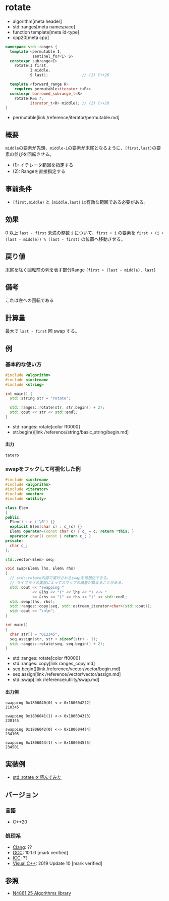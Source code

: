 # rotate
* algorithm[meta header]
* std::ranges[meta namespace]
* function template[meta id-type]
* cpp20[meta cpp]

```cpp
namespace std::ranges {
  template <permutable I,
            sentinel_for<I> S>
  constexpr subrange<I>
    rotate(I first,
           I middle,
           S last);               // (1) C++20

  template <forward_range R>
    requires permutable<iterator_t<R>>
  constexpr borrowed_subrange_t<R>
    rotate(R&& r,
           iterator_t<R> middle); // (2) C++20
}
```
* permutable[link /reference/iterator/permutable.md]

## 概要
`middle`の要素が先頭、`middle-1`の要素が末尾となるように、`[first,last)`の要素の並びを回転させる。

- (1): イテレータ範囲を指定する
- (2): Rangeを直接指定する

## 事前条件
- `[first,middle)` と `[middle,last)` は有効な範囲である必要がある。


## 効果
0 以上 `last - first` 未満の整数 `i` について、`first + i` の要素を `first + (i + (last - middle)) % (last - first)` の位置へ移動させる。


## 戻り値
末尾を除く回転前の列を表す部分Range `{first + (last - middle), last}`


## 備考
これは左への回転である


## 計算量
最大で `last - first` 回 swap する。


## 例
### 基本的な使い方
```cpp example
#include <algorithm>
#include <iostream>
#include <string>

int main() {
  std::string str = "rotate";

  std::ranges::rotate(str, str.begin() + 2);
  std::cout << str << std::endl;
}
```
* std::ranges::rotate[color ff0000]
* str.begin()[link /reference/string/basic_string/begin.md]

#### 出力
```
tatero
```

### swapをフックして可視化した例
```cpp example
#include <iostream>
#include <algorithm>
#include <iterator>
#include <vector>
#include <utility>

class Elem
{
public:
  Elem() : c_('\0') {}
  explicit Elem(char c) : c_(c) {}
  Elem& operator=(const char c) { c_ = c; return *this; }
  operator char() const { return c_; }
private:
  char c_;
};

std::vector<Elem> seq;

void swap(Elem& lhs, Elem& rhs)
{
  // std::rotate内部で実行されるswapを可視化できる。
  // ライブラリの実装によってスワップの順番が異なることがある。
  std::cout << "swapping "
            << &lhs << "(" << lhs << ") <-> "
            << &rhs << "(" << rhs << ")" << std::endl;
  std::swap(lhs, rhs);
  std::ranges::copy(seq, std::ostream_iterator<char>(std::cout));
  std::cout << "\n\n";
}

int main()
{
  char str[] = "012345";
  seq.assign(str, str + sizeof(str) - 1);
  std::ranges::rotate(seq, seq.begin() + 2);
}
```
* std::ranges::rotate[color ff0000]
* std::ranges::copy[link ranges_copy.md]
* seq.begin()[link /reference/vector/vector/begin.md]
* seq.assign[link /reference/vector/vector/assign.md]
* std::swap[link /reference/utility/swap.md]

#### 出力例
```
swapping 0x1806040(0) <-> 0x1806042(2)
210345

swapping 0x1806041(1) <-> 0x1806043(3)
230145

swapping 0x1806042(0) <-> 0x1806044(4)
234105

swapping 0x1806043(1) <-> 0x1806045(5)
234501
```

## 実装例
- [std::rotate を読んでみた](http://www.kmonos.net/wlog/115.html#_0007101223)

## バージョン
### 言語
- C++20

### 処理系
- [Clang](/implementation.md#clang): ??
- [GCC](/implementation.md#gcc): 10.1.0 [mark verified]
- [ICC](/implementation.md#icc): ??
- [Visual C++](/implementation.md#visual_cpp): 2019 Update 10 [mark verified]

## 参照
- [N4861 25 Algorithms library](https://timsong-cpp.github.io/cppwp/n4861/algorithms)
